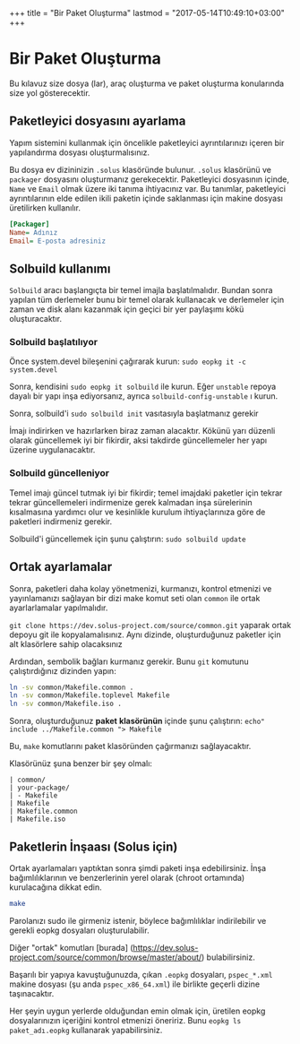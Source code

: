 +++
title = "Bir Paket Oluşturma"
lastmod = "2017-05-14T10:49:10+03:00"
+++
# Bir Paket Oluşturma

Bu kılavuz size dosya (lar), araç oluşturma ve paket oluşturma konularında size yol gösterecektir.

## Paketleyici dosyasını ayarlama

Yapım sistemini kullanmak için öncelikle paketleyici ayrıntılarınızı içeren bir yapılandırma dosyası oluşturmalısınız.

Bu dosya ev dizininizin `.solus` klasöründe bulunur. `.solus` klasörünü ve `packager` dosyasını oluşturmanız gerekecektir. Paketleyici dosyasının içinde, `Name` ve `Email` olmak üzere iki tanıma ihtiyacınız var. Bu tanımlar, paketleyici ayrıntılarının elde edilen ikili paketin içinde saklanması için makine dosyası üretilirken kullanılır.

``` ini
[Packager]
Name= Adınız
Email= E-posta adresiniz
```

## Solbuild kullanımı

`Solbuild` aracı başlangıçta bir temel imajla başlatılmalıdır. Bundan sonra yapılan tüm derlemeler bunu bir temel olarak kullanacak ve derlemeler için zaman ve disk alanı kazanmak için geçici bir yer paylaşımı kökü oluşturacaktır.

### Solbuild başlatılıyor

Önce system.devel bileşenini çağırarak kurun: `sudo eopkg it -c system.devel`

Sonra, kendisini `sudo eopkg it solbuild` ile kurun. Eğer `unstable` repoya dayalı bir yapı inşa ediyorsanız, ayrıca `solbuild-config-unstable` ı kurun.

Sonra, solbuild'i `sudo solbuild init` vasıtasıyla başlatmanız gerekir

İmajı indirirken ve hazırlarken biraz zaman alacaktır. Kökünü yarı düzenli olarak güncellemek iyi bir fikirdir, aksi takdirde güncellemeler her yapı üzerine uygulanacaktır.

### Solbuild güncelleniyor

Temel imajı güncel tutmak iyi bir fikirdir; temel imajdaki paketler için tekrar tekrar güncellemeleri indirmenize gerek kalmadan inşa sürelerinin kısalmasına yardımcı olur ve kesinlikle kurulum ihtiyaçlarınıza göre de paketleri indirmeniz gerekir. 

Solbuild'i güncellemek için şunu çalıştırın: `sudo solbuild update`

## Ortak ayarlamalar

Sonra, paketleri daha kolay yönetmenizi, kurmanızı, kontrol etmenizi ve yayınlamanızı sağlayan bir dizi make komut seti olan `common` ile ortak ayarlarlamalar yapılmalıdır.

`git clone https://dev.solus-project.com/source/common.git` yaparak ortak depoyu git ile kopyalamalısınız. Aynı dizinde, oluşturduğunuz paketler için alt klasörlere sahip olacaksınız

Ardından, sembolik bağları kurmanız gerekir. Bunu `git` komutunu çalıştırdığınız dizinden yapın:

``` bash
ln -sv common/Makefile.common .
ln -sv common/Makefile.toplevel Makefile
ln -sv common/Makefile.iso .
```
Sonra, oluşturduğunuz **paket** **klasörünün** içinde şunu çalıştırın: `echo" include ../Makefile.common "> Makefile`

Bu, `make` komutlarını paket klasöründen çağırmanızı sağlayacaktır.

Klasörünüz şuna benzer bir şey olmalı:

```
| common/
| your-package/
| - Makefile
| Makefile
| Makefile.common
| Makefile.iso
```

## Paketlerin İnşaası (Solus için)

Ortak ayarlamaları yaptıktan sonra şimdi paketi inşa edebilirsiniz. İnşa bağımlılıklarının ve benzerlerinin yerel olarak (chroot ortamında) kurulacağına dikkat edin.

``` bash
make
```

Parolanızı sudo ile girmeniz istenir, böylece bağımlılıklar indirilebilir ve gerekli eopkg dosyaları oluşturulabilir.

Diğer "ortak" komutları [burada] (https://dev.solus-project.com/source/common/browse/master/about/) bulabilirsiniz.

Başarılı bir yapıya kavuştuğunuzda, çıkan `.eopkg` dosyaları, `pspec_*.xml` makine dosyası (şu anda `pspec_x86_64.xml`) ile birlikte geçerli dizine taşınacaktır.

Her şeyin uygun yerlerde olduğundan emin olmak için, üretilen eopkg dosyalarınızın içeriğini kontrol etmenizi öneririz. Bunu `eopkg ls paket_adı.eopkg` kullanarak yapabilirsiniz.
